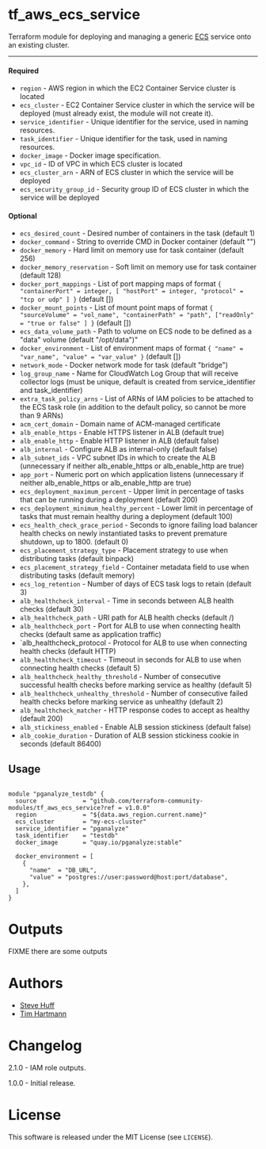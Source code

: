 tf_aws_ecs_service
===========

Terraform module for deploying and managing a generic [ECS](https://aws.amazon.com/ecs/) service onto an existing cluster.

----------------------
#### Required
- `region` - AWS region in which the EC2 Container Service cluster is located
- `ecs_cluster` - EC2 Container Service cluster in which the service will be deployed (must already exist, the module will not create it).
- `service_identifier` - Unique identifier for the service, used in naming resources.
- `task_identifier` - Unique identifier for the task, used in naming resources.
- `docker_image` - Docker image specification.
- `vpc_id` - ID of VPC in which ECS cluster is located
- `ecs_cluster_arn` - ARN of ECS cluster in which the service will be deployed
- `ecs_security_group_id` - Security group ID of ECS cluster in which the service will be deployed

#### Optional

- `ecs_desired_count` - Desired number of containers in the task (default 1)
- `docker_command` - String to override CMD in Docker container (default "")
- `docker_memory` - Hard limit on memory use for task container (default 256)
- `docker_memory_reservation` - Soft limit on memory use for task container (default 128)
- `docker_port_mappings` - List of port mapping maps of format `{ "containerPort" = integer, [ "hostPort" = integer, "protocol" = "tcp or udp" ] }` (default [])
- `docker_mount_points` -  List of mount point maps of format `{ "sourceVolume" = "vol_name", "containerPath" = "path", ["readOnly" = "true or false" ] }` (default [])
- `ecs_data_volume_path` - Path to volume on ECS node to be defined as a "data" volume (default "/opt/data")"
- `docker_environment` - List of environment maps of format `{ "name" = "var_name", "value" = "var_value" }` (default [])
- `network_mode` - Docker network mode for task (default "bridge")
- `log_group_name` - Name for CloudWatch Log Group that will receive collector logs (must be unique, default is created from service_identifier and task_identifier)
- `extra_task_policy_arns` - List of ARNs of IAM policies to be attached to the ECS task role (in addition to the default policy, so cannot be more than 9 ARNs)
- `acm_cert_domain` - Domain name of ACM-managed certificate
- `alb_enable_https` - Enable HTTPS listener in ALB (default true)
- `alb_enable_http` - Enable HTTP listener in ALB (default false)
- `alb_internal` - Configure ALB as internal-only (default false)
- `alb_subnet_ids` - VPC subnet IDs in which to create the ALB (unnecessary if neither alb_enable_https or alb_enable_http are true)
- `app_port` - Numeric port on which application listens (unnecessary if neither alb_enable_https or alb_enable_http are true)
- `ecs_deployment_maximum_percent` - Upper limit in percentage of tasks that can be running during a deployment (default 200)
- `ecs_deployment_minimum_healthy_percent` - Lower limit in percentage of tasks that must remain healthy during a deployment (default 100)
- `ecs_health_check_grace_period` - Seconds to ignore failing load balancer health checks on newly instantiated tasks to prevent premature shutdown, up to 1800. (default 0)
- `ecs_placement_strategy_type` - Placement strategy to use when distributing tasks (default binpack)
- `ecs_placement_strategy_field` - Container metadata field to use when distributing tasks (default memory)
- `ecs_log_retention` - Number of days of ECS task logs to retain (default 3)
- `alb_healthcheck_interval` - Time in seconds between ALB health checks (default 30)
- `alb_healthcheck_path` - URI path for ALB health checks (default /)
- `alb_healthcheck_port` - Port for ALB to use when connecting health checks (default same as application traffic)
- `alb_healthcheck_protocol - Protocol for ALB to use when connecting health checks (default HTTP)
- `alb_healthcheck_timeout` - Timeout in seconds for ALB to use when connecting health checks (default 5)
- `alb_healthcheck_healthy_threshold` - Number of consecutive successful health checks before marking service as healthy (default 5)
- `alb_healthcheck_unhealthy_threshold` - Number of consecutive failed health checks before marking service as unhealthy (default 2)
- `alb_healthcheck_matcher` - HTTP response codes to accept as healthy (default 200)
- `alb_stickiness_enabled` - Enable ALB session stickiness (default false)
- `alb_cookie_duration` - Duration of ALB session stickiness cookie in seconds (default 86400)

Usage
-----

```hcl

module "pganalyze_testdb" {
  source             = "github.com/terraform-community-modules/tf_aws_ecs_service?ref = v1.0.0"
  region             = "${data.aws_region.current.name}"
  ecs_cluster        = "my-ecs-cluster"
  service_identifier = "pganalyze"
  task_identifier    = "testdb"
  docker_image       = "quay.io/pganalyze:stable"

  docker_environment = [
    {
      "name"  = "DB_URL",
      "value" = "postgres://user:password@host:port/database",
    },
  ]
}
```

Outputs
=======

FIXME there are some outputs

Authors
=======

* [Steve Huff](https://github.com/hakamadare)
* [Tim Hartmann](https://github.com/tfhartmann)

Changelog
=========

2.1.0 - IAM role outputs.

1.0.0 - Initial release.

License
=======

This software is released under the MIT License (see `LICENSE`).
